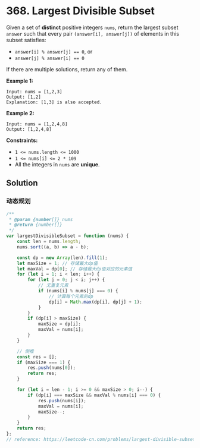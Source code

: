# 368. Largest Divisible Subset

Given a set of **distinct** positive integers `nums`, return the largest subset `answer` such that every pair `(answer[i], answer[j])` of elements in this subset satisfies:

-   `answer[i] % answer[j] == 0`, or
-   `answer[j] % answer[i] == 0`

If there are multiple solutions, return any of them.

**Example 1:**

```
Input: nums = [1,2,3]
Output: [1,2]
Explanation: [1,3] is also accepted.
```

**Example 2:**

```
Input: nums = [1,2,4,8]
Output: [1,2,4,8]
```

**Constraints:**

-   `1 <= nums.length <= 1000`
-   `1 <= nums[i] <= 2 * 109`
-   All the integers in `nums` are **unique**.

## Solution

### 动态规划

```javascript
/**
 * @param {number[]} nums
 * @return {number[]}
 */
var largestDivisibleSubset = function (nums) {
    const len = nums.length;
    nums.sort((a, b) => a - b);

    const dp = new Array(len).fill(1);
    let maxSize = 1; // 存储最大dp值
    let maxVal = dp[0]; // 存储最大dp值对应的元素值
    for (let i = 1; i < len; i++) {
        for (let j = 0; j < i; j++) {
            // 无重复元素
            if (nums[i] % nums[j] === 0) {
                // 计算每个元素的dp
                dp[i] = Math.max(dp[i], dp[j] + 1);
            }
        }
        if (dp[i] > maxSize) {
            maxSize = dp[i];
            maxVal = nums[i];
        }
    }

    // 倒推
    const res = [];
    if (maxSize === 1) {
        res.push(nums[0]);
        return res;
    }

    for (let i = len - 1; i >= 0 && maxSize > 0; i--) {
        if (dp[i] === maxSize && maxVal % nums[i] === 0) {
            res.push(nums[i]);
            maxVal = nums[i];
            maxSize--;
        }
    }
    return res;
};
// reference: https://leetcode-cn.com/problems/largest-divisible-subset/solution/zui-da-zheng-chu-zi-ji-by-leetcode-solut-t4pz/
```
